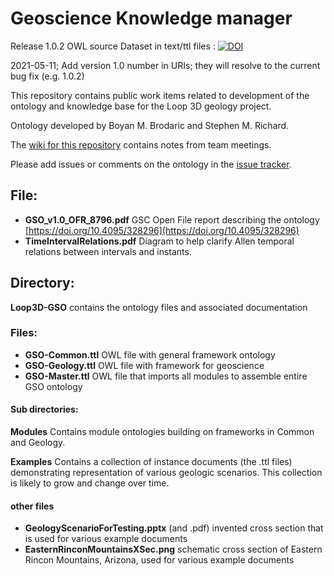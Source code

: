 # Geoscience Knowledge manager

Release 1.0.2 OWL source Dataset in text/ttl files :  [![DOI](https://zenodo.org/badge/DOI/10.5281/zenodo.4743221.svg)](https://zenodo.org/record/4743221)

2021-05-11; Add version 1.0 number in URIs; they will resolve to the current bug fix (e.g. 1.0.2)

This repository contains public work items related to development of the ontology and knowledge base for the Loop 3D geology project.

Ontology developed by Boyan M. Brodaric and Stephen M. Richard.

The [wiki for this repository](https://github.com/Loop3D/GKM/wiki) contains notes from team meetings. 

Please add issues or comments on the ontology in the [issue tracker](https://github.com/Loop3D/GKM/issues).


## File:
 - **GSO_v1.0_OFR_8796.pdf**  GSC Open File report describing the ontology [https://doi.org/10.4095/328296](https://doi.org/10.4095/328296)
 - **TimeIntervalRelations.pdf**  Diagram to help clarify Allen temporal relations between intervals and instants.


## Directory:
**Loop3D-GSO** contains the ontology files and associated documentation

### Files: 
 - **GSO-Common.ttl**  OWL file with general framework ontology
 - **GSO-Geology.ttl**  OWL file with framework for geoscience
 - **GSO-Master.ttl**  OWL file that imports all modules to assemble entire GSO ontology

#### Sub directories:
**Modules**  Contains module ontologies building on frameworks in Common and Geology.

**Examples**  Contains a collection of instance documents (the .ttl files) demonstrating representation of various geologic scenarios.  This collection is likely to grow and change over time.

#### other files 
 - **GeologyScenarioForTesting.pptx** (and .pdf) invented cross section that is used for various example documents
 - **EasternRinconMountainsXSec.png** schematic cross section of Eastern Rincon Mountains, Arizona, used for various example documents
